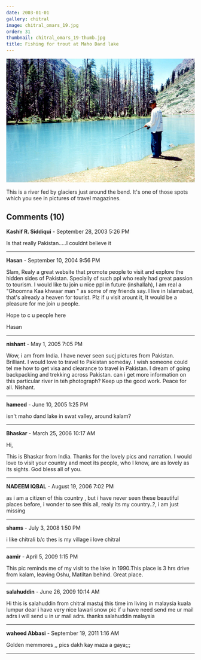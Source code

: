 ```yaml
---
date: 2003-01-01
gallery: chitral
image: chitral_omars_19.jpg
order: 31
thumbnail: chitral_omars_19-thumb.jpg
title: Fishing for trout at Maho Dand lake
---
```


![Fishing for trout at Maho Dand lake](./chitral_omars_19.jpg)

This is a river fed by glaciers just around the bend. It's one of those spots which you see in pictures of travel magazines.

<div id="comments">

## Comments (10)

**Kashif R. Siddiqui** - September 28, 2003  5:26 PM

Is that really Pakistan.....I couldnt believe it

---

**Hasan** - September 10, 2004  9:56 PM

Slam,
Realy a great website that promote people to visit and explore the hidden sides of Pakistan. Specially of such ppl who realy had great passion to tourism. I would like tu join u nice ppl in future (inshallah), I am real a "Ghoomna Kaa khwaar man " as some of my friends say.
I live in Islamabad, that's already a heaven for tourist. Plz if u visit arount it, It would be a pleasure for me join u people.

Hope to c u people here

Hasan

---

**nishant** - May  1, 2005  7:05 PM

Wow, i am from India. I have never seen sucj pictures from Pakistan. Brilliant. I would love to travel to Pakistan someday. I wish someone could tel me how to get visa and clearance to travel in Pakistan. I dream of going backpacking and trekking across Pakistan. can i get more information on this particular river in teh photograph?
Keep up the good work.
Peace for all.
Nishant.

---

**hameed** - June 10, 2005  1:25 PM

isn't maho dand lake in swat valley, around kalam?

---

**Bhaskar** - March 25, 2006 10:17 AM

Hi,

This is Bhaskar from India. Thanks for the lovely pics and narration. I would love to visit your country and meet its people, who I know, are as lovely as its sights. God bless all of you.

---

**NADEEM IQBAL** - August 19, 2006  7:02 PM

as i am a citizen of this country , but i have never seen these beautiful places before, i wonder to see this all, realy its my country..?, i am just missing

---

**shams** - July  3, 2008  1:50 PM

i like chitrali b/c thes is my village i love chitral

---

**aamir** - April  5, 2009  1:15 PM

This pic reminds me of my visit to the lake in 1990.This place is 3 hrs drive from kalam, leaving Oshu, Matiltan behind. Great place.

---

**salahuddin** - June 26, 2009 10:14 AM

Hi
this is salahuddin from chitral mastuj this time im living in malaysia kuala lumpur dear i have very nice lawari snow pic if u have need send me ur mail adrs i will send u in ur mail adrs.
thanks
salahuddin
malaysia

---

**waheed Abbasi** - September 19, 2011  1:16 AM

Golden memmores ,, pics dakh kay maza a gaya;;;

---

</div>